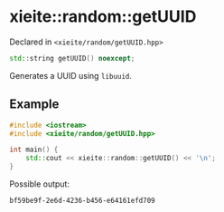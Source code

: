 # xieite::random::getUUID
Declared in `<xieite/random/getUUID.hpp>`
```cpp
std::string getUUID() noexcept;
```
Generates a UUID using `libuuid`.
## Example
```cpp
#include <iostream>
#include <xieite/random/getUUID.hpp>

int main() {
    std::cout << xieite::random::getUUID() << '\n';
}
```
Possible output:
```
bf59be9f-2e6d-4236-b456-e64161efd709
```
